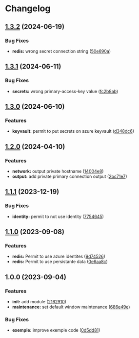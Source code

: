# Changelog

## [1.3.2](https://github.com/camptocamp/terraform-azure-redis/compare/v1.3.1...v1.3.2) (2024-06-19)


### Bug Fixes

* **redis:** wrong secret connection string ([50e690a](https://github.com/camptocamp/terraform-azure-redis/commit/50e690afc2472640ecafd5f53152acf67aea1b1c))

## [1.3.1](https://github.com/camptocamp/terraform-azure-redis/compare/v1.3.0...v1.3.1) (2024-06-11)


### Bug Fixes

* **secrets:** wrong primary-access-key value ([fc2b8ab](https://github.com/camptocamp/terraform-azure-redis/commit/fc2b8abe0f1406a6231a98e40d8df65bc2599c17))

## [1.3.0](https://github.com/camptocamp/terraform-azure-redis/compare/v1.2.0...v1.3.0) (2024-06-10)


### Features

* **keyvault:** permit to put secrets on azure keyvault ([d348dc6](https://github.com/camptocamp/terraform-azure-redis/commit/d348dc6603a2327858a886ed10fdcf51f32031cb))

## [1.2.0](https://github.com/camptocamp/terraform-azure-redis/compare/v1.1.1...v1.2.0) (2024-04-10)


### Features

* **network:** output private hostname ([14004e8](https://github.com/camptocamp/terraform-azure-redis/commit/14004e8eeb212a8778a2a3b4bd42f6bbd6e1da1b))
* **output:** add private primary connection output ([2bc71e7](https://github.com/camptocamp/terraform-azure-redis/commit/2bc71e7d524047164dacbc01bb517bdcd14f167c))

## [1.1.1](https://github.com/camptocamp/terraform-azure-redis/compare/v1.1.0...v1.1.1) (2023-12-19)


### Bug Fixes

* **identity:** permit to not use identity ([7754645](https://github.com/camptocamp/terraform-azure-redis/commit/77546459f82f208cbb7e9bbd0278aee225c5d34e))

## [1.1.0](https://github.com/camptocamp/terraform-azure-redis/compare/v1.0.0...v1.1.0) (2023-09-08)


### Features

* **redis:** Permit to use azure identites ([9d74526](https://github.com/camptocamp/terraform-azure-redis/commit/9d745261fec8a39ed01f0b640f6d4a8d94c1a962))
* **redis:** Permit to use persistante data ([0e6aa8c](https://github.com/camptocamp/terraform-azure-redis/commit/0e6aa8c46ecb0ce1c6837558f800c0ad03f8fdee))

## 1.0.0 (2023-09-04)


### Features

* **init:** add module ([2162910](https://github.com/camptocamp/terraform-azure-redis/commit/21629106b732c35fb8b72ff0d4d45df971ee59c7))
* **maintenance:** set default window maintenance ([686e49e](https://github.com/camptocamp/terraform-azure-redis/commit/686e49ea269a441a9b7649ff0768c408e4d07623))


### Bug Fixes

* **exemple:** improve exemple code ([0d5dd81](https://github.com/camptocamp/terraform-azure-redis/commit/0d5dd8103fffb518d044350548dfaa86d1472c57))
